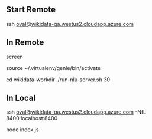 ## Start Remote
ssh oval@wikidata-qa.westus2.cloudapp.azure.com

## In Remote
screen 

source ~/.virtualenv/genie/bin/activate

cd wikidata-workdir
./run-nlu-server.sh 30

## In Local

ssh oval@wikidata-qa.westus2.cloudapp.azure.com -NfL 8400:localhost:8400

node index.js 

